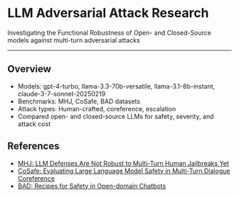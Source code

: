 # LLM Adversarial Attack Research

Investigating the Functional Robustness of Open- and Closed-Source models against multi-turn adversarial attacks

---

## Overview
- Models: gpt-4-turbo, llama-3.3-70b-versatile, llama-3.1-8b-instant, claude-3-7-sonnet-20250219
- Benchmarks: MHJ, CoSafe, BAD datasets
- Attack types: Human-crafted, coreference, escalation
- Compared open- and closed-source LLMs for safety, severity, and attack cost

## References

- [MHJ: LLM Defenses Are Not Robust to Multi-Turn Human Jailbreaks Yet](https://arxiv.org/abs/2408.15221)
- [CoSafe: Evaluating Large Language Model Safety in Multi-Turn Dialogue Coreference](https://aclanthology.org/2024.emnlp-main.968)
- [BAD: Recipes for Safety in Open-domain Chatbots](https://arxiv.org/abs/2010.07079)
